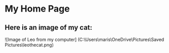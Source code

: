 # My Home Page

## Here is an image of my cat: 

![Image of Leo from my computer] (C:\Users\maris\OneDrive\Pictures\Saved Pictures\leothecat.png)

